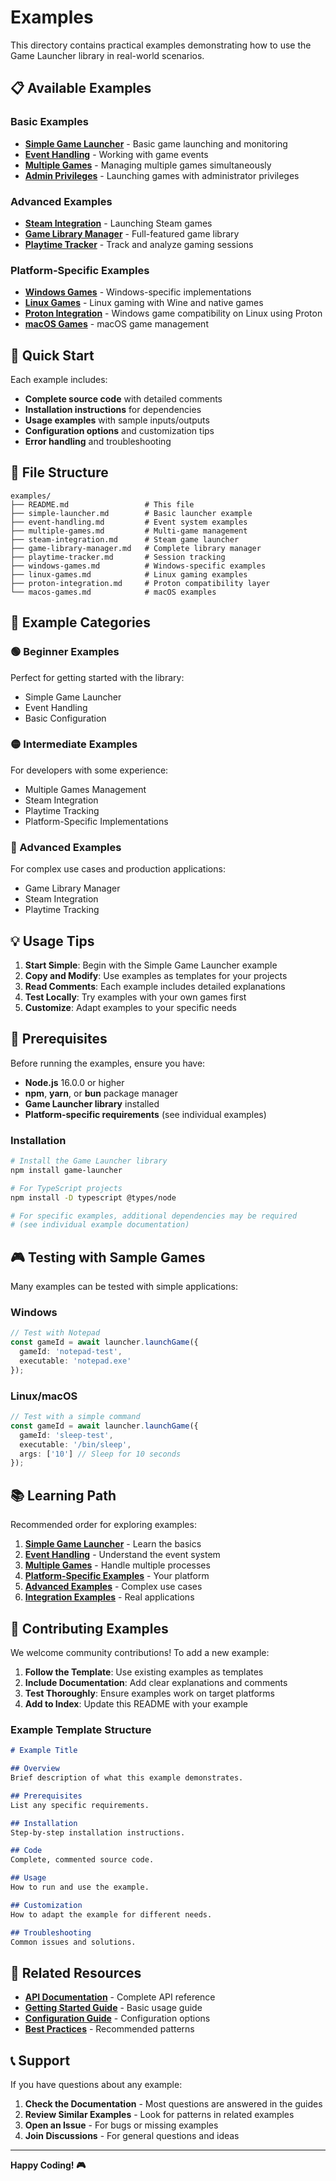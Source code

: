 # Examples

This directory contains practical examples demonstrating how to use the Game Launcher library in real-world scenarios.

## 📋 Available Examples

### Basic Examples
- [**Simple Game Launcher**](simple-launcher.md) - Basic game launching and monitoring
- [**Event Handling**](event-handling.md) - Working with game events
- [**Multiple Games**](multiple-games.md) - Managing multiple games simultaneously
- [**Admin Privileges**](admin-privileges.md) - Launching games with administrator privileges

### Advanced Examples
- [**Steam Integration**](steam-integration.md) - Launching Steam games
- [**Game Library Manager**](game-library-manager.md) - Full-featured game library
- [**Playtime Tracker**](playtime-tracker.md) - Track and analyze gaming sessions

### Platform-Specific Examples
- [**Windows Games**](windows-games.md) - Windows-specific implementations
- [**Linux Games**](linux-games.md) - Linux gaming with Wine and native games
- [**Proton Integration**](proton-integration.md) - Windows game compatibility on Linux using Proton
- [**macOS Games**](macos-games.md) - macOS game management

## 🚀 Quick Start

Each example includes:
- **Complete source code** with detailed comments
- **Installation instructions** for dependencies
- **Usage examples** with sample inputs/outputs
- **Configuration options** and customization tips
- **Error handling** and troubleshooting

## 📁 File Structure

```
examples/
├── README.md                 # This file
├── simple-launcher.md        # Basic launcher example
├── event-handling.md         # Event system examples
├── multiple-games.md         # Multi-game management
├── steam-integration.md      # Steam game launcher
├── game-library-manager.md   # Complete library manager
├── playtime-tracker.md       # Session tracking
├── windows-games.md          # Windows-specific examples
├── linux-games.md            # Linux gaming examples
├── proton-integration.md     # Proton compatibility layer
└── macos-games.md            # macOS examples
```

## 🎯 Example Categories

### 🟢 Beginner Examples
Perfect for getting started with the library:
- Simple Game Launcher
- Event Handling
- Basic Configuration

### 🟡 Intermediate Examples
For developers with some experience:
- Multiple Games Management
- Steam Integration
- Playtime Tracking
- Platform-Specific Implementations

### 🔴 Advanced Examples
For complex use cases and production applications:
- Game Library Manager
- Steam Integration
- Playtime Tracking

## 💡 Usage Tips

1. **Start Simple**: Begin with the Simple Game Launcher example
2. **Copy and Modify**: Use examples as templates for your projects
3. **Read Comments**: Each example includes detailed explanations
4. **Test Locally**: Try examples with your own games first
5. **Customize**: Adapt examples to your specific needs

## 🔧 Prerequisites

Before running the examples, ensure you have:

- **Node.js** 16.0.0 or higher
- **npm**, **yarn**, or **bun** package manager
- **Game Launcher library** installed
- **Platform-specific requirements** (see individual examples)

### Installation

```bash
# Install the Game Launcher library
npm install game-launcher

# For TypeScript projects
npm install -D typescript @types/node

# For specific examples, additional dependencies may be required
# (see individual example documentation)
```

## 🎮 Testing with Sample Games

Many examples can be tested with simple applications:

### Windows
```typescript
// Test with Notepad
const gameId = await launcher.launchGame({
  gameId: 'notepad-test',
  executable: 'notepad.exe'
});
```

### Linux/macOS
```typescript
// Test with a simple command
const gameId = await launcher.launchGame({
  gameId: 'sleep-test',
  executable: '/bin/sleep',
  args: ['10'] // Sleep for 10 seconds
});
```

## 📚 Learning Path

Recommended order for exploring examples:

1. **[Simple Game Launcher](simple-launcher.md)** - Learn the basics
2. **[Event Handling](event-handling.md)** - Understand the event system
3. **[Multiple Games](multiple-games.md)** - Handle multiple processes
4. **[Platform-Specific Examples](#platform-specific-examples)** - Your platform
5. **[Advanced Examples](#advanced-examples)** - Complex use cases
6. **[Integration Examples](#integration-examples)** - Real applications

## 🤝 Contributing Examples

We welcome community contributions! To add a new example:

1. **Follow the Template**: Use existing examples as templates
2. **Include Documentation**: Add clear explanations and comments
3. **Test Thoroughly**: Ensure examples work on target platforms
4. **Add to Index**: Update this README with your example

### Example Template Structure

```markdown
# Example Title

## Overview
Brief description of what this example demonstrates.

## Prerequisites
List any specific requirements.

## Installation
Step-by-step installation instructions.

## Code
Complete, commented source code.

## Usage
How to run and use the example.

## Customization
How to adapt the example for different needs.

## Troubleshooting
Common issues and solutions.
```

## 🔗 Related Resources

- **[API Documentation](../api/README.md)** - Complete API reference
- **[Getting Started Guide](../guides/getting-started.md)** - Basic usage guide
- **[Configuration Guide](../guides/configuration.md)** - Configuration options
- **[Best Practices](../guides/best-practices.md)** - Recommended patterns

## 📞 Support

If you have questions about any example:

1. **Check the Documentation** - Most questions are answered in the guides
2. **Review Similar Examples** - Look for patterns in related examples
3. **Open an Issue** - For bugs or missing examples
4. **Join Discussions** - For general questions and ideas

---

**Happy Coding! 🎮**
